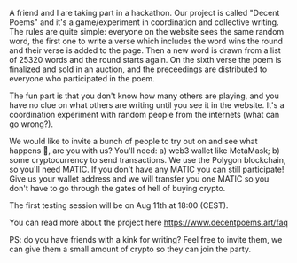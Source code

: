 A friend and I are taking part in a hackathon. Our project is called "Decent Poems" and it's a game/experiment in coordination and collective writing. The rules are quite simple: everyone on the website sees the same random word, the first one to write a verse which includes the word wins the round and their verse is added to the page. Then a new word is drawn from a list of 25320 words and the round starts again. On the sixth verse the poem is finalized and sold in an auction, and the preceedings are distributed to everyone who participated in the poem.

The fun part is that you don't know how many others are playing, and you have no clue on what others are writing until you see it in the website. It's a coordination experiment with random people from the internets (what can go wrong?).

We would like to invite a bunch of people to try out on and see what happens 🤞, are you with us? You'll need: a) web3 wallet like MetaMask; b) some cryptocurrency to send transactions. We use the Polygon blockchain, so you'll need MATIC. If you don't have any MATIC you can still participate! Give us your wallet address and we will transfer you one MATIC so you don't have to go through the gates of hell of buying crypto.

The first testing session will be on Aug 11th at 18:00 (CEST).

You can read more about the project here https://www.decentpoems.art/faq

PS: do you have friends with a kink for writing? Feel free to invite them, we can give them a small amount of crypto so they can join the party.